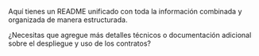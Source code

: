 Aquí tienes un README unificado con toda la información combinada y organizada de manera estructurada.

¿Necesitas que agregue más detalles técnicos o documentación adicional sobre el despliegue y uso de los contratos?